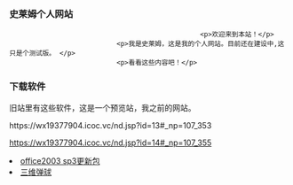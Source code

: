 ### 史莱姆个人网站
                                                    <p>欢迎来到本站！</p>
                               <p>我是史莱姆，这是我的个人网站。目前还在建设中,这只是个测试版。 </p>
                               <p>看看这些内容吧！</p>
### 下载软件
<p>旧站里有这些软件，这是一个预览站，我之前的网站。</p>
https://wx19377904.icoc.vc/nd.jsp?id=13#_np=107_353

https://wx19377904.icoc.vc/nd.jsp?id=14#_np=107_355
<li> <a href="https://wx19377904.icoc.vc/nd.jsp?id=13#_np=107_353">office2003 sp3更新包</a> </li>
<li> <a href="https://wx19377904.icoc.vc/nd.jsp?id=14#_np=107_355">三维弹球</a></li>


